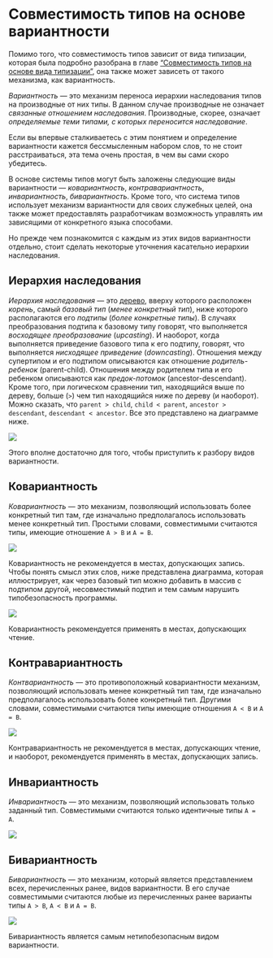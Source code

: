 # Совместимость типов на основе вариантности

Помимо того, что совместимость типов зависит от вида типизации, которая была подробно разобрана в главе [“Совместимость типов на основе вида типизации”](10.md), она также может зависеть от такого механизма, как вариантность.

_Вариантность_ — это механизм переноса иерархии наследования типов на производные от них типы. В данном случае производные не означает _связанные отношением наследования_. Производные, скорее, означает _определяемые теми типами, с которых переносится наследование_.

Если вы впервые сталкиваетесь с этим понятием и определение вариантности кажется бессмысленным набором слов, то не стоит расстраиваться, эта тема очень простая, в чем вы сами скоро убедитесь.

В основе системы типов могут быть заложены следующие виды вариантности — _ковариантность_, _контравариантность_, _инвариантность_, _бивариантность_. Кроме того, что система типов использует механизм вариантности для своих служебных целей, она также может предоставлять разработчикам возможность управлять им зависящими от конкретного языка способами.

Но прежде чем познакомится с каждым из этих видов вариантности отдельно, стоит сделать некоторые уточнения касательно иерархии наследования.

## Иерархия наследования

_Иерархия наследования_ — это [дерево](<https://ru.wikipedia.org/wiki/%D0%94%D0%B5%D1%80%D0%B5%D0%B2%D0%BE_(%D1%81%D1%82%D1%80%D1%83%D0%BA%D1%82%D1%83%D1%80%D0%B0_%D0%B4%D0%B0%D0%BD%D0%BD%D1%8B%D1%85)>), вверху которого расположен _корень_, самый _базовый тип_ (_менее конкретный тип_), ниже которого располагаются его _подтипы_ (_более конкретные типы_). В случаях преобразования подтипа к базовому типу говорят, что выполняется _восходящее преобразование_ (_upcasting_). И наоборот, когда выполняется приведение базового типа к его подтипу, говорят, что выполняется _нисходящее приведение_ (_downcasting_). Отношения между супертипом и его подтипом описываются как отношение _родитель-ребенок_ (parent-child). Отношения между родителем типа и его ребенком описываются как _предок-потомок_ (ancestor-descendant). Кроме того, при логическом сравнении тип, находящийся выше по дереву, больше (`>`) чем тип находящийся ниже по дереву (и наоборот). Можно сказать, что `parent > child`, `child < parent`, `ancestor > descendant`, `descendant < ancestor`. Все это представлено на диаграмме ниже.

![](nominative-types-hierarchical-tree.png)

Этого вполне достаточно для того, чтобы приступить к разбору видов вариантности.

## Ковариантность

_Ковариантность_ — это механизм, позволяющий использовать более конкретный тип там, где изначально предполагалось использовать менее конкретный тип. Простыми словами, совместимыми считаются типы, имеющие отношение `A > B` и `A = B`.

![](nominative-types-covariance-compatible.png)

Ковариантность не рекомендуется в местах, допускающих запись. Чтобы понять смысл этих слов, ниже представлена диаграмма, которая иллюстрирует, как через базовый тип можно добавить в массив с подтипом другой, несовместимый подтип и тем самым нарушить типобезопасность программы.

![](nominative-types-covariace-bad-example.png)

Ковариантность рекомендуется применять в местах, допускающих чтение.

## Контравариантность

_Контвариантность_ — это противоположный ковариантности механизм, позволяющий использовать менее конкретный тип там, где изначально предполагалось использовать более конкретный тип. Другими словами, совместимыми считаются типы имеющие отношения `A < B` и `A = B`.

![](nominative-types-contrvariance-compatible.png)

Контравариантность не рекомендуется в местах, допускающих чтение, и наоборот, рекомендуется применять в местах, допускающих запись.

## Инвариантность

_Инвариантность_ — это механизм, позволяющий использовать только заданный тип. Совместимыми считаются только идентичные типы `A = A`.

![](nominative-types-invariance-compatible.png)

## Бивариантность

_Бивариантность_ — это механизм, который является представлением всех, перечисленных ранее, видов вариантности. В его случае совместимыми считаются любые из перечисленных ранее варианты типы `A > B`, `A < B` и `A = B`.

![](nominative-types-bivariance-compatible.png)

Бивариантность является самым нетипобезопасным видом вариантности.
